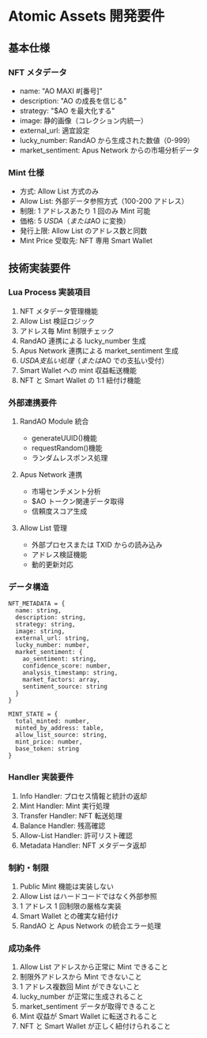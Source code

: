 # Atomic Assets 開発要件

## 基本仕様

### NFT メタデータ

- name: "AO MAXI #[番号]"
- description: "AO の成長を信じる"
- strategy: "$AO を最大化する"
- image: 静的画像（コレクション内統一）
- external_url: 適宜設定
- lucky_number: RandAO から生成された数値（0-999）
- market_sentiment: Apus Network からの市場分析データ

### Mint 仕様

- 方式: Allow List 方式のみ
- Allow List: 外部データ参照方式（100-200 アドレス）
- 制限: 1 アドレスあたり 1 回のみ Mint 可能
- 価格: 5 $USDA（または$AO に変換）
- 発行上限: Allow List のアドレス数と同数
- Mint Price 受取先: NFT 専用 Smart Wallet

## 技術実装要件

### Lua Process 実装項目

1. NFT メタデータ管理機能
2. Allow List 検証ロジック
3. アドレス毎 Mint 制限チェック
4. RandAO 連携による lucky_number 生成
5. Apus Network 連携による market_sentiment 生成
6. $USDA支払い処理（または$AO での支払い受付）
7. Smart Wallet への mint 収益転送機能
8. NFT と Smart Wallet の 1:1 紐付け機能

### 外部連携要件

1. RandAO Module 統合

   - generateUUID()機能
   - requestRandom()機能
   - ランダムレスポンス処理

2. Apus Network 連携

   - 市場センチメント分析
   - $AO トークン関連データ取得
   - 信頼度スコア生成

3. Allow List 管理
   - 外部プロセスまたは TXID からの読み込み
   - アドレス検証機能
   - 動的更新対応

### データ構造

```
NFT_METADATA = {
  name: string,
  description: string,
  strategy: string,
  image: string,
  external_url: string,
  lucky_number: number,
  market_sentiment: {
    ao_sentiment: string,
    confidence_score: number,
    analysis_timestamp: string,
    market_factors: array,
    sentiment_source: string
  }
}

MINT_STATE = {
  total_minted: number,
  minted_by_address: table,
  allow_list_source: string,
  mint_price: number,
  base_token: string
}
```

### Handler 実装要件

1. Info Handler: プロセス情報と統計の返却
2. Mint Handler: Mint 実行処理
3. Transfer Handler: NFT 転送処理
4. Balance Handler: 残高確認
5. Allow-List Handler: 許可リスト確認
6. Metadata Handler: NFT メタデータ返却

### 制約・制限

1. Public Mint 機能は実装しない
2. Allow List はハードコードではなく外部参照
3. 1 アドレス 1 回制限の厳格な実装
4. Smart Wallet との確実な紐付け
5. RandAO と Apus Network の統合エラー処理

### 成功条件

1. Allow List アドレスから正常に Mint できること
2. 制限外アドレスから Mint できないこと
3. 1 アドレス複数回 Mint ができないこと
4. lucky_number が正常に生成されること
5. market_sentiment データが取得できること
6. Mint 収益が Smart Wallet に転送されること
7. NFT と Smart Wallet が正しく紐付けられること
